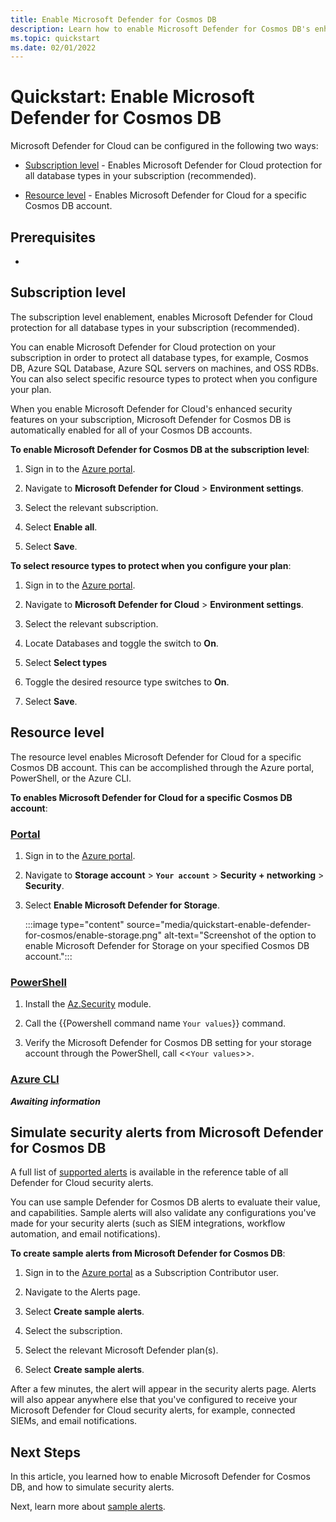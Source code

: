 ```yaml
---
title: Enable Microsoft Defender for Cosmos DB
description: Learn how to enable Microsoft Defender for Cosmos DB's enhanced security features.
ms.topic: quickstart
ms.date: 02/01/2022
---
```


# Quickstart: Enable Microsoft Defender for Cosmos DB

Microsoft Defender for Cloud can be configured in the following two ways:

- [Subscription level](#subscription-level) - Enables Microsoft Defender for Cloud protection for all database types in your subscription (recommended). 

- [Resource level](#resource-level) - Enables Microsoft Defender for Cloud for a specific Cosmos DB account.

## Prerequisites

- 

## Subscription level

The subscription level enablement, enables Microsoft Defender for Cloud protection for all database types in your subscription (recommended). 

You can enable Microsoft Defender for Cloud protection on your subscription in order to protect all database types, for example, Cosmos DB, Azure SQL Database, Azure SQL servers on machines, and OSS RDBs. You can also select specific resource types to protect when you configure your plan. 
 
When you enable Microsoft Defender for Cloud's enhanced security features on your subscription, Microsoft Defender for Cosmos DB is automatically enabled for all of your Cosmos DB accounts.  

**To enable Microsoft Defender for Cosmos DB at the subscription level**:

1. Sign in to the [Azure portal](https://portal.azure.com/).

1. Navigate to **Microsoft Defender for Cloud** > **Environment settings**. 

1. Select the relevant subscription. 

1. Select **Enable all**.

1. Select **Save**.

**To select resource types to protect when you configure your plan**: 

1. Sign in to the [Azure portal](https://portal.azure.com/).

1. Navigate to **Microsoft Defender for Cloud** > **Environment settings**. 

1. Select the relevant subscription. 

1. Locate Databases and toggle the switch to **On**.

1. Select **Select types**

1. Toggle the desired resource type switches to **On**.

1. Select **Save**.

## Resource level

The resource level enables Microsoft Defender for Cloud for a specific Cosmos DB account. This can be accomplished through the Azure portal, PowerShell, or the Azure CLI.

**To enables Microsoft Defender for Cloud for a specific Cosmos DB account**:

### [Portal](#tab/azure-portal)

1. Sign in to the [Azure portal](https://portal.azure.com/).

1. Navigate to **Storage account** > **`Your account`** > **Security + networking** > **Security**.

1. Select **Enable Microsoft Defender for Storage**.

    :::image type="content" source="media/quickstart-enable-defender-for-cosmos/enable-storage.png" alt-text="Screenshot of the option to enable Microsoft Defender for Storage on your specified Cosmos DB account.":::

### [PowerShell](#tab/azure-powershell)

1. Install the [Az.Security](https://www.powershellgallery.com/packages/Az.Security/1.1.1) module.

1. Call the {{Powershell command name `Your values`}} command.

1.  Verify the Microsoft Defender for Cosmos DB setting for your storage account through the PowerShell, call <<`Your values`>>.

### [Azure CLI](#tab/azure-cli)

***Awaiting information***

## Simulate security alerts from Microsoft Defender for Cosmos DB

A full list of [supported alerts](azure/defender-for-cloud/alerts-reference#alerts-k8scluster) is available in the reference table of all Defender for Cloud security alerts. 

You can use sample Defender for Cosmos DB alerts to evaluate their value, and capabilities. Sample alerts will also validate any configurations you've made for your security alerts (such as SIEM integrations, workflow automation, and email notifications). 

**To create sample alerts from Microsoft Defender for Cosmos DB**: 

1. Sign in to the  [Azure portal](https://portal.azure.com/) as a Subscription Contributor user.

1. Navigate to the Alerts page. 

1. Select **Create sample alerts**. 

1. Select the subscription. 

1. Select the relevant Microsoft Defender plan(s). 

1. Select **Create sample alerts**.

After a few minutes, the alert will appear in the security alerts page. Alerts will also appear anywhere else that you've configured to receive your Microsoft Defender for Cloud security alerts, for example, connected SIEMs, and email notifications. 

## Next Steps

In this article, you learned how to enable Microsoft Defender for Cosmos DB, and how to simulate security alerts.

Next, learn more about [sample alerts](alert-validation.md).
